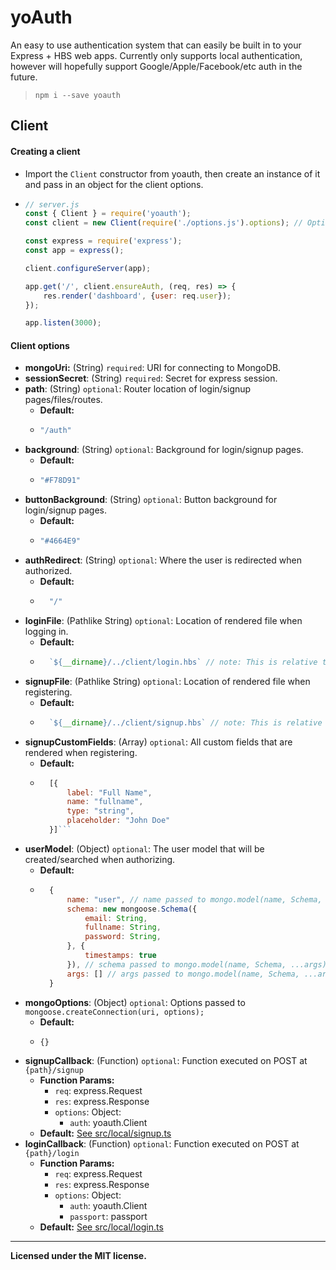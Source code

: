 # yoAuth
An easy to use authentication system that can easily be built in to your Express + HBS web apps. Currently only supports local authentication, however will hopefully support Google/Apple/Facebook/etc auth in the future.

> `npm i --save yoauth`

## Client
#### Creating a client
- Import the `Client` constructor from yoauth, then create an instance of it and pass in an object for the client options.
-   ```js
    // server.js
    const { Client } = require('yoauth');
    const client = new Client(require('./options.js').options); // Options = {...}

    const express = require('express');
    const app = express();

    client.configureServer(app);

    app.get('/', client.ensureAuth, (req, res) => {
        res.render('dashboard', {user: req.user});
    });

    app.listen(3000);
    ```

#### Client options
- **mongoUri:** (String) `required`: URI for connecting to MongoDB.
- **sessionSecret**: (String) `required`: Secret for express session.
- **path**: (String) `optional`: Router location of login/signup pages/files/routes.
    - **Default:**
    - ```js
      "/auth"
      ```
- **background**: (String) `optional`: Background for login/signup pages.
    - **Default:**
    - ```js
      "#F78D91"
      ```
- **buttonBackground**: (String) `optional`: Button background for login/signup pages.
    - **Default:**
    - ```js
      "#4664E9"
      ```
- **authRedirect**: (String) `optional`: Where the user is redirected when authorized.
    - **Default:**
    - ```js
        "/"
      ```
- **loginFile**: (Pathlike String) `optional`: Location of rendered file when logging in.
    - **Default:**
    - ```js
        `${__dirname}/../client/login.hbs` // note: This is relative to node_modules/yoauth/dist/client.ts
        ```
- **signupFile**: (Pathlike String) `optional`: Location of rendered file when registering.
    - **Default:**
    - ```js
        `${__dirname}/../client/signup.hbs` // note: This is relative to node_modules/yoauth/dist/client.ts
        ```
- **signupCustomFields**: (Array) `optional`: All custom fields that are rendered when registering.
    - **Default:**
    - ```js
        [{
            label: "Full Name",
            name: "fullname",
            type: "string",
            placeholder: "John Doe"
        }]```
- **userModel**: (Object) `optional`: The user model that will be created/searched when authorizing.
    - **Default:**
    - ```js
        {
            name: "user", // name passed to mongo.model(name, Schema, ...args)
            schema: new mongoose.Schema({
                email: String,
                fullname: String,
                password: String,
            }, {
                timestamps: true
            }), // schema passed to mongo.model(name, Schema, ...args)
            args: [] // args passed to mongo.model(name, Schema, ...args)
        }
      ```
- **mongoOptions**: (Object) `optional`: Options passed to `mongoose.createConnection(uri, options);`
    - **Default:**
    - ```js
      {}
      ```
- **signupCallback**: (Function) `optional`: Function executed on POST at `{path}/signup`
    - **Function Params:**
        - `req`: express.Request
        - `res`: express.Response
        - `options`: Object:
            - `auth`: yoauth.Client
    - **Default:** [See src/local/signup.ts](https://github.com/yoauth/yoauth/blob/main/src/auth/local/signup.ts)
- **loginCallback**: (Function) `optional`: Function executed on POST at `{path}/login`
    - **Function Params:**
        - `req`: express.Request
        - `res`: express.Response
        - `options`: Object:
            - `auth`: yoauth.Client
            - `passport`: passport
    - **Default:** [See src/local/login.ts](https://github.com/yoauth/yoauth/blob/main/src/auth/local/login.ts)

-------
**Licensed under the MIT license.**